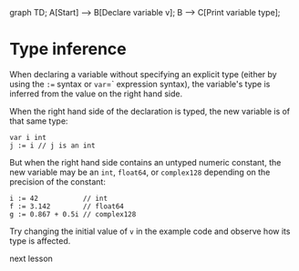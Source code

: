 <div id="chart" class="mermaid">
graph TD;
A[Start] --> B[Declare variable v];
B --> C[Print variable type];
</div>

# Type inference
When declaring a variable without specifying an explicit type (either by using the `:=` syntax or `var`=` expression syntax), the variable's type is inferred from the value on the right hand side.

When the right hand side of the declaration is typed, the new variable is of that same type:

	var i int
	j := i // j is an int

But when the right hand side contains an untyped numeric constant, the new variable may be an `int`, `float64`, or `complex128` depending on the precision of the constant:

	i := 42           // int
	f := 3.142        // float64
	g := 0.867 + 0.5i // complex128

Try changing the initial value of `v` in the example code and observe how its type is affected.

<a onclick="nextOpen()">next lesson</a>
